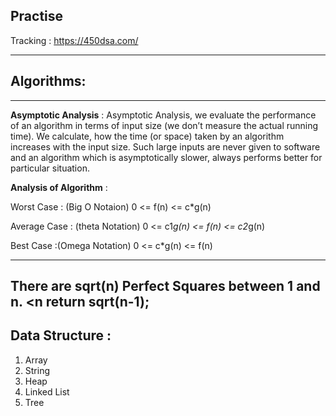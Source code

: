 ## Practise 
Tracking : https://450dsa.com/

-----
## Algorithms:
-----


**Asymptotic Analysis** :
Asymptotic Analysis, we evaluate the performance of an algorithm in terms of input size (we don’t measure the actual running time). We calculate, how the time (or space) taken by an algorithm increases with the input size.
Such large inputs are never given to software and an algorithm which is asymptotically slower, always performs better for particular situation.

**Analysis of Algorithm** :


Worst Case : (Big O Notaion) 0 <= f(n) <= c*g(n)

Average Case : (theta Notation) 0 <= c1*g(n) <= f(n) <= c2*g(n)

Best Case :(Omega Notation) 0 <= c*g(n) <= f(n) 

---
There are sqrt(n) Perfect Squares between 1 and n.
<n return sqrt(n-1);
---
## Data Structure :
1. Array
2. String
3. Heap
4. Linked List
5. Tree

